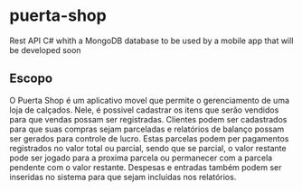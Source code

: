 # puerta-shop
Rest API C# whith a MongoDB database to be used by a mobile app that will be developed soon

## Escopo
O Puerta Shop é um aplicativo movel que permite o gerenciamento de uma loja de calçados. Nele, é possivel cadastrar os itens que serão vendidos para que vendas possam ser registradas. 
Clientes podem ser cadastrados para que suas compras sejam parceladas e relatórios de balanço possam ser gerados para controle de lucro. Estas parcelas podem per pagamentos registrados no valor total ou parcial, sendo que se parcial, o valor restante pode ser jogado para a proxima parcela ou permanecer com a parcela pendente com o valor restante.
Despesas e entradas também podem ser inseridas no sistema para que sejam incluidas nos relatórios.
